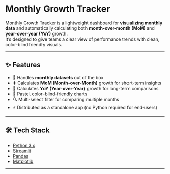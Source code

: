 # Monthly Growth Tracker

Monthly Growth Tracker is a lightweight dashboard for **visualizing monthly data** and automatically calculating both **month-over-month (MoM)** and **year-over-year (YoY)** growth.  
It’s designed to give teams a clear view of performance trends with clean, color-blind friendly visuals.

---

## ✨ Features

- 📅 Handles **monthly datasets** out of the box  
- ➕ Calculates **MoM (Month-over-Month)** growth for short-term insights  
- 🔄 Calculates **YoY (Year-over-Year)** growth for long-term comparisons  
- 🎨 Pastel, color-blind-friendly charts  
- 🔍 Multi-select filter for comparing multiple months  
- ⚡ Distributed as a standalone app (no Python required for end-users)  

---

## 🛠 Tech Stack

- [Python 3.x](https://www.python.org/)  
- [Streamlit](https://streamlit.io/)  
- [Pandas](https://pandas.pydata.org/)  
- [Matplotlib](https://matplotlib.org/)  

---



